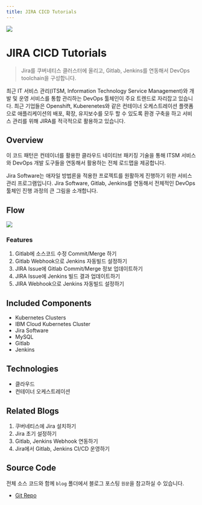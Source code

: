 ```yaml
---
title: JIRA CICD Tutorials
---
```


![](https://media.vlpt.us/images/hamon/post/ef7781b1-9609-4239-a6a9-816fd504aa06/kubernetes_cover.png)

# JIRA CICD Tutorials
> Jira를 쿠버네티스 클러스터에 올리고, Gitlab, Jenkins를 연동해서 DevOps toolchain을 구성합니다.

최근 IT 서비스 관리(ITSM, Information Technology Service Management)와 개발 및 운영 서비스를 통합 관리하는 DevOps 툴체인이 주요 트렌드로 자리잡고 있습니다. 최근 기업들은 Openshift, Kuberenetes와 같은 컨테이너 오케스트레이션 플랫폼으로 애플리케이션의 배포, 확장, 유지보수를 모두 할 수 있도록 환경 구축을 하고 서비스 관리를 위해 JIRA를 적극적으로 활용하고 있습니다.

## Overview

이 코드 패턴은 컨테이너를 활용한 클라우드 네이티브 패키징 기술을 통해 ITSM 서비스와 DevOps 개발 도구들을 연동해서 활용하는 전체 로드맵을 제공합니다.

Jira Software는 애자일 방법론을 적용한 프로젝트를 원활하게 진행하기 위한 서비스 관리 프로그램입니다. Jira Software, Gitlab, Jenkins를 연동해서 전체적인 DevOps 툴체인 진행 과정의 큰 그림을 소개합니다.

## Flow

![](https://blog.kakaocdn.net/dn/bVXInn/btqFCoB0UJr/Kbdy1biPYZahzqc3hJ8wD0/img.png)

### Features

1.  Gitlab에 소스코드 수정 Commit/Merge 하기
2.  Gitlab Webhook으로 Jenkins 자동빌드 설정하기
3.  JIRA Issue에 Gitlab Commit/Merge 정보 업데이트하기
4.  JIRA Issue에 Jenkins 빌드 결과 업데이트하기
5.  JIRA Webhook으로 Jenkins 자동빌드 설정하기

## Included Components

-   Kubernetes Clusters
-   IBM Cloud Kubernetes Cluster
-   Jira Software
-   MySQL
-   Gitlab
-   Jenkins

## Technologies

-   클라우드
-   컨테이너 오케스트레이션

## Related Blogs

1.  쿠버네티스에 Jira 설치하기
2.  Jira 초기 설정하기
3.  Gitlab, Jenkins Webhook 연동하기
4.  Jira에서 Gitlab, Jenkins CI/CD 운영하기

## Source Code

전체 소스 코드와 함께 `blog` 폴더에서 블로그 포스팅 `원문`을 참고하실 수 있습니다.

-   [Git Repo](https://github.com/metleeha/k8s-jira-cicd)
